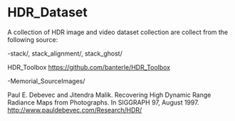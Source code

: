 # HDR_Dataset
A collection of HDR image and video dataset
collection are collect from the following source:

-stack/, stack_alignment/, stack_ghost/

  HDR_Toolbox https://github.com/banterle/HDR_Toolbox

-Memorial_SourceImages/

  Paul E. Debevec and Jitendra Malik. Recovering High Dynamic Range
  Radiance Maps from Photographs. In SIGGRAPH 97, August 1997.
  http://www.pauldebevec.com/Research/HDR/

